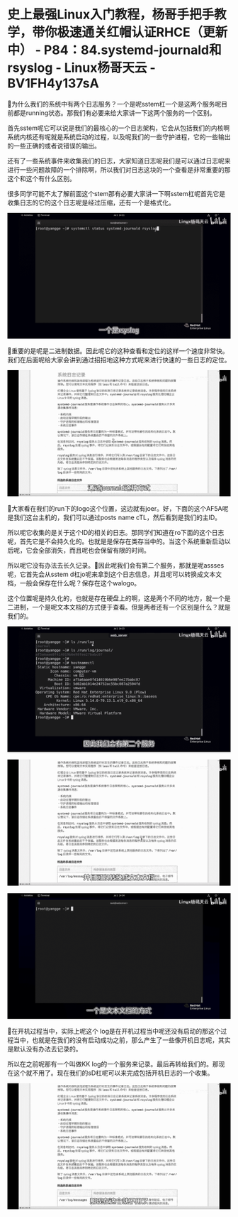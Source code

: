 # 史上最强Linux入门教程，杨哥手把手教学，带你极速通关红帽认证RHCE（更新中） - P84：84.systemd-journald和rsyslog - Linux杨哥天云 - BV1FH4y137sA

🎼为什么我们的系统中有两个日志服务？一个是呢sstem杠一个是这两个服务呢目前都是running状态。那我们有必要来给大家讲一下这两个服务的一个区别。

首先sstem呢它可以说是我们的最核心的一个日志架构，它会从包括我们的内核啊系统内核还有呢就是系统启动的过程，以及呢我们的一些守护进程，它的一些输出的一些正确的或者说错误的输出。

还有了一些系统事件来收集我们的日志，大家知道日志呢我们是可以通过日志呢来进行一些问题故障的一个排除啊，所以我们对日志这块的一个查看是非常重要的那这个和这个有什么区别。

很多同学可能不太了解前面这个stem那有必要大家讲一下啊sstem杠呢首先它是收集日志的它的这个日志呢是经过压缩，还有一个是格式化。



![](img/b8ed8582e3a2380f903a091eb356a8f5_1.png)

🎼重要的是呢是二进制数据。因此呢它的这种查看和定位的这样一个速度非常快。我们在后面呢给大家会讲到通过招招地这种方式呢来进行快速的一些日志的定位。



![](img/b8ed8582e3a2380f903a091eb356a8f5_3.png)

🎼大家看在我们的run下的logo这个位置，这边就有joer。好，下面的这个AF5A呢是我们这台主机的，我们可以通过posts name cTL，然后看到是我们的主ID。

所以呢它收集的是关于这个ID的相关的日志。那同学们知道在ro下面的这个日志呢，首先它是不会持久化的。也就是是保存在类存当中的。当这个系统重新启动以后呢，它会全部消失，而且呢也会保留有限的时间。

所以呢它没有办法去长久记录。🎼因此呢我们会有第二个服务，那就是呢assses呢，它首先会从sstem d杠jo呢来拿到这个日志信息，并且呢可以转换成文本文档，一般会保存在什么呢？保存在这个walogo。

这个位置呢是持久化的，也就是存在硬盘上的啊，这是两个不同的地方，就一个是二进制，一个是呢文本文档的方式便于查看。但是两者还有一个区别是什么？就是我们的。



![](img/b8ed8582e3a2380f903a091eb356a8f5_5.png)

![](img/b8ed8582e3a2380f903a091eb356a8f5_6.png)

![](img/b8ed8582e3a2380f903a091eb356a8f5_7.png)

🎼在开机过程当中，实际上呢这个 log是在开机过程当中呢还没有启动的那这个过程当中，也就是在我们的没有启动成功之前，那么产生了一些像开机日志呢，其实是默认没有办法去记录的。

所以在之前呢那有一个叫做KK log的一个服务来记录。最后再转给我们的。那现在这个就不用了。现在我们的sD杠呢可以来完成包括开机日志的一个收集。



![](img/b8ed8582e3a2380f903a091eb356a8f5_9.png)